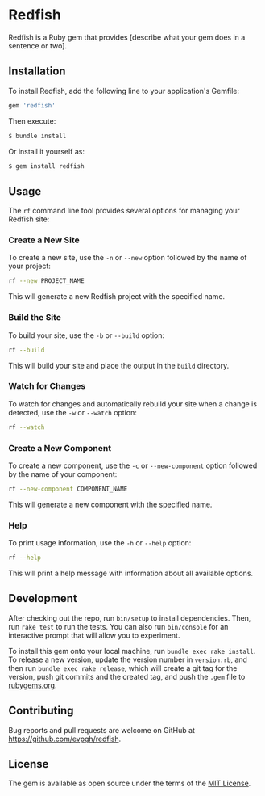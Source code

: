 # Redfish

Redfish is a Ruby gem that provides [describe what your gem does in a sentence or two].

## Installation

To install Redfish, add the following line to your application's Gemfile:

```ruby
gem 'redfish'
```

Then execute:
```bash
$ bundle install
```

Or install it yourself as:
```bash
$ gem install redfish
```

## Usage

The `rf` command line tool provides several options for managing your Redfish site:

### Create a New Site

To create a new site, use the `-n` or `--new` option followed by the name of your project:

```bash
rf --new PROJECT_NAME
```

This will generate a new Redfish project with the specified name.

### Build the Site

To build your site, use the `-b` or `--build` option:

```bash
rf --build
```

This will build your site and place the output in the `build` directory.

### Watch for Changes

To watch for changes and automatically rebuild your site when a change is detected, use the `-w` or `--watch` option:

```bash
rf --watch
```

### Create a New Component

To create a new component, use the `-c` or `--new-component` option followed by the name of your component:

```bash
rf --new-component COMPONENT_NAME
```

This will generate a new component with the specified name.

### Help

To print usage information, use the `-h` or `--help` option:

```bash
rf --help
```

This will print a help message with information about all available options.

## Development

After checking out the repo, run `bin/setup` to install dependencies. Then, run `rake test` to run the tests. You can also run `bin/console` for an interactive prompt that will allow you to experiment.

To install this gem onto your local machine, run `bundle exec rake install`. To release a new version, update the version number in `version.rb`, and then run `bundle exec rake release`, which will create a git tag for the version, push git commits and the created tag, and push the `.gem` file to [rubygems.org](https://rubygems.org).

## Contributing

Bug reports and pull requests are welcome on GitHub at https://github.com/evpgh/redfish.

## License

The gem is available as open source under the terms of the [MIT License](https://opensource.org/licenses/MIT).
